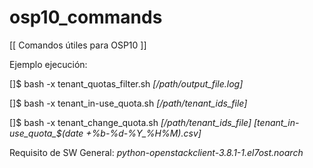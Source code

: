 # osp10_commands

 [[ Comandos útiles para OSP10 ]]

Ejemplo ejecución:

[]$ bash -x tenant_quotas_filter.sh *[/path/output_file.log]*

[]$ bash -x tenant_in-use_quota.sh *[/path/tenant_ids_file]*

[]$ bash -x tenant_change_quota.sh *[/path/tenant_ids_file]* *[tenant_in-use_quota_$(date +%b-%d-%Y_%H%M).csv]*

Requisito de SW General: *python-openstackclient-3.8.1-1.el7ost.noarch*
